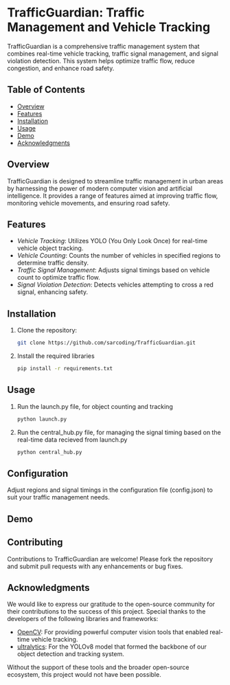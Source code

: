 # TrafficGuardian: Traffic Management and Vehicle Tracking

TrafficGuardian is a comprehensive traffic management system that combines real-time vehicle tracking, traffic signal management, and signal violation detection. This system helps optimize traffic flow, reduce congestion, and enhance road safety.

## Table of Contents

- [Overview](#overview)
- [Features](#features)
- [Installation](#installation)
- [Usage](#usage)
- [Demo](#demo)
- [Acknowledgments](#acknowledgments)

## Overview

TrafficGuardian is designed to streamline traffic management in urban areas by harnessing the power of modern computer vision and artificial intelligence. It provides a range of features aimed at improving traffic flow, monitoring vehicle movements, and ensuring road safety.

## Features

- *Vehicle Tracking*: Utilizes YOLO (You Only Look Once) for real-time vehicle object tracking.
- *Vehicle Counting*: Counts the number of vehicles in specified regions to determine traffic density.
- *Traffic Signal Management*: Adjusts signal timings based on vehicle count to optimize traffic flow.
- *Signal Violation Detection*: Detects vehicles attempting to cross a red signal, enhancing safety.

## Installation

1. Clone the repository:

   ```bash
   git clone https://github.com/sarcoding/TrafficGuardian.git

2. Install the required libraries

   ```bash
   pip install -r requirements.txt

## Usage

1. Run the launch.py file, for object counting and tracking

   ```bash
   python launch.py

2. Run the central_hub.py file, for managing the signal timing based on the real-time data recieved from launch.py

   ```bash
   python central_hub.py

## Configuration

Adjust regions and signal timings in the configuration file (config.json) to suit your traffic management needs.

## Demo









## Contributing

Contributions to TrafficGuardian are welcome! Please fork the repository and submit pull requests with any enhancements or bug fixes.


## Acknowledgments

We would like to express our gratitude to the open-source community for their contributions to the success of this project. Special thanks to the developers of the following libraries and frameworks:

- [OpenCV](https://opencv.org/): For providing powerful computer vision tools that enabled real-time vehicle tracking.
- [ultralytics](https://github.com/ultralytics): For the YOLOv8 model that formed the backbone of our object detection and tracking system.

Without the support of these tools and the broader open-source ecosystem, this project would not have been possible.




   
